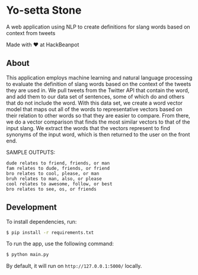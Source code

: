 # Yo-setta Stone

A web application using NLP to create definitions for slang words based on context from tweets

Made with :heart: at HackBeanpot

## About

This application employs machine learning and natural language processing to evaluate the definition
of slang words based on the context of the tweets they are used in.
We pull tweets from the Twitter API that contain the word, and add them to our data set of sentences,
some of which do and others that do not include the word. With this data set, we create a word vector model
that maps out all of the words to representative vectors based on their relation to other words so that
they are easier to compare. From there, we do a vector comparison that finds the most similar vectors to that
of the input slang. We extract the words that the vectors represent to find synonyms of the input word, which
is then returned to the user on the front end.

SAMPLE OUTPUTS:
```
dude relates to friend, friends, or man
fam relates to dude, friends, or friend
bro relates to cool, please, or man
bruh relates to man, also, or please
cool relates to awesome, follow, or best
bro relates to see, os, or friends
```

## Development

To install dependencies, run:
```bash
$ pip install -r requirements.txt
```

To run the app, use the following command:
```bash
$ python main.py
```
By default, it will run on `http://127.0.0.1:5000/` locally.